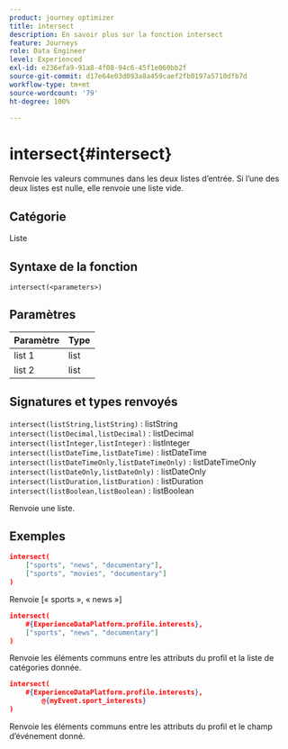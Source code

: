 ```yaml
---
product: journey optimizer
title: intersect
description: En savoir plus sur la fonction intersect
feature: Journeys
role: Data Engineer
level: Experienced
exl-id: e236efa9-91a8-4f08-94c6-45f1e060bb2f
source-git-commit: d17e64e03d093a8a459caef2fb0197a5710dfb7d
workflow-type: tm+mt
source-wordcount: '79'
ht-degree: 100%

---
```


# intersect{#intersect}

Renvoie les valeurs communes dans les deux listes dʼentrée. Si lʼune des deux listes est nulle, elle renvoie une liste vide.

## Catégorie

Liste

## Syntaxe de la fonction

`intersect(<parameters>)`

## Paramètres

| Paramètre | Type |
|-----------|------------------|
| list 1 | list |
| list 2 | list |

## Signatures et types renvoyés

`intersect(listString,listString)` : listString
`intersect(listDecimal,listDecimal)` : listDecimal
`intersect(listInteger,listInteger)` : listInteger
`intersect(listDateTime,listDateTime)` : listDateTime
`intersect(listDateTimeOnly,listDateTimeOnly)` : listDateTimeOnly
`intersect(listDateOnly,listDateOnly)` : listDateOnly
`intersect(listDuration,listDuration)` : listDuration
`intersect(listBoolean,listBoolean)` : listBoolean

Renvoie une liste.

## Exemples

```json
intersect(
    ["sports", "news", "documentary"],
    ["sports", "movies", "documentary"]
)
```

Renvoie [« sports », « news »]

```json
intersect(
    #{ExperienceDataPlatform.profile.interests},
    ["sports", "news", "documentary"]
)
```

Renvoie les éléments communs entre les attributs du profil et la liste de catégories donnée.

```json
intersect(
    #{ExperienceDataPlatform.profile.interests},
        @{myEvent.sport_interests}
)
```

Renvoie les éléments communs entre les attributs du profil et le champ dʼévénement donné.
